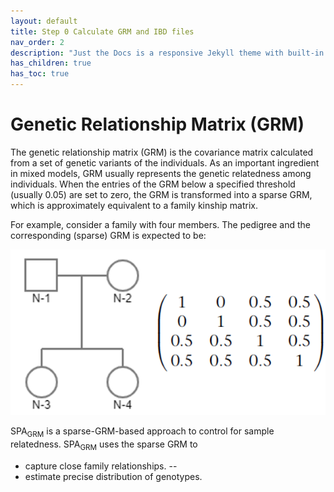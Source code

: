 ```yaml
---
layout: default
title: Step 0 Calculate GRM and IBD files
nav_order: 2
description: "Just the Docs is a responsive Jekyll theme with built-in search that is easily customizable and hosted on GitHub Pages."
has_children: true
has_toc: true
---
```


# Genetic Relationship Matrix (GRM)

The genetic relationship matrix (GRM) is the covariance matrix calculated from a set of genetic variants of the individuals. As an important ingredient in mixed models, GRM usually represents the genetic relatedness among individuals. When the entries of the GRM below a specified threshold (usually 0.05) are set to zero, the GRM is transformed into a sparse GRM, which is approximately equivalent to a family kinship matrix.

For example, consider a family with four members. The pedigree and the corresponding (sparse) GRM is expected to be:

![GRM](https://raw.githubusercontent.com/Fantasy-XuHe/SPAGRM.github.io/main/docs/assets/images/GRM.png)

SPA<sub>GRM</sub> is a sparse-GRM-based approach to control for sample relatedness. SPA<sub>GRM</sub> uses the sparse GRM to 
- capture close family relationships.
-- 
- estimate precise distribution of genotypes.
